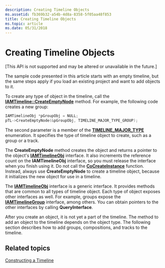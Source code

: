 ```yaml
---
description: Creating Timeline Objects
ms.assetid: fb369b32-a54b-4d8a-8358-5f05aa48f853
title: Creating Timeline Objects
ms.topic: article
ms.date: 05/31/2018
---
```


# Creating Timeline Objects

\[This API is not supported and may be altered or unavailable in the future.\]

The sample code presented in this article starts with an empty timeline, but the same steps apply if you load an existing project and want to add objects to it.

To create any type of object in the timeline, call the [**IAMTimeline::CreateEmptyNode**](iamtimeline-createemptynode.md) method. For example, the following code creates a new group:


```C++
IAMTimelineObj *pGroupObj = NULL;
pTL->CreateEmptyNode(&pGroupObj, TIMELINE_MAJOR_TYPE_GROUP);
```



The second parameter is a member of the [**TIMELINE\_MAJOR\_TYPE**](timeline-major-type.md) enumeration. It specifies the type of timeline object to create, such as a group or a track.

The **CreateEmptyNode** method creates the object and returns a pointer to the object's [**IAMTimelineObj**](iamtimelineobj.md) interface. It also increments the reference count on the **IAMTimelineObj** interface, so you must release the interface when you finish using it. Do not call the [**CoCreateInstance**](/windows/desktop/api/combaseapi/nf-combaseapi-cocreateinstance) function. Instead, always use **CreateEmptyNode** to create a timeline object, because it initializes the new object for use in a timeline.

The [**IAMTimelineObj**](iamtimelineobj.md) interface is a generic interface. It provides methods that are common to all types of timeline object. Each type of object exposes other interfaces as well. For example, groups expose the [**IAMTimelineGroup**](iamtimelinegroup.md) interface, among others. You can obtain pointers to the other interfaces by calling **QueryInterface**.

After you create an object, it is not yet a part of the timeline. The method to add an object to the timeline depends on the object type. The following section describes how to add groups, compositions, and tracks to the timeline.

## Related topics

<dl> <dt>

[Constructing a Timeline](constructing-a-timeline.md)
</dt> </dl>

 

 
